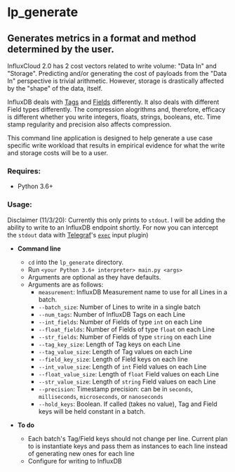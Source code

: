# lp_generate

##  Generates metrics in a format and method determined by the user.
InfluxCloud 2.0 has 2 cost vectors related to write volume: "Data In" and "Storage".  Predicting and/or generating the cost of payloads from the "Data In" perspective is trivial arithmetic.  However, storage is drastically affected by the "shape" of the data, itself.

InfluxDB deals with [Tags](https://docs.influxdata.com/influxdb/v2.0/reference/key-concepts/data-elements/#tags) and [Fields](https://docs.influxdata.com/influxdb/v2.0/reference/key-concepts/data-elements/#fields) differently.  It also deals with different Field types differently.  The compression alogrithms and, therefore, efficacy is different whether you write integers, floats, strings, booleans, etc.  Time stamp regularity and precision also affects compression.  

This command line application is designed to help generate a use case specific write workload that results in empirical evidence for what the write and storage costs will be to a user.

### Requires:
* Python 3.6+

### Usage:
Disclaimer (11/3/20): Currently this only prints to `stdout`.  I will be adding the ability to write to an InfluxDB endpoint shortly.  For now you can intercept the `stdout` data with [Telegraf](https://docs.influxdata.com/telegraf/v1.16/)'s [`exec`](https://github.com/influxdata/telegraf/tree/master/plugins/inputs/exec) input plugin)
- **Command line**
  - `cd` into the `lp_generate` directory.
  - Run `<your Python 3.6+ interpreter> main.py <args>`
  - Arguments are optional as they have defaults.
  - Arguments are as follows:
    - `measurement`:        InfluxDB Measurement name to use for all Lines in a batch.
    - `--batch_size`:       Number of Lines to write in a single batch
    - `--num_tags`:         Number of InfluxDB Tags on each Line
    - `--int_fields`:       Number of Fields of type `int` on each Line
    - `--float_fields`:     Number of Fields of type `float` on each Line
    - `--str_fields`:       Number of Fields of type `string` on each Line
    - `--tag_key_size`:     Length of Tag keys on each Line
    - `--tag_value_size`:   Length of Tag values on each Line
    - `--field_key_size`:   Length of Field keys on each line
    - `--int_value_size`:   Length of `int` Field values on each Line
    - `--float_value_size`: Length of `float` Field values on each Line
    - `--str_value_size`:   Length of `string` Field values on each Line
    - `--precision`:        Timestamp precision: can be in `seconds`, `milliseconds`, `microseconds`, or `nanoseconds`
    - `--hold_keys`:        Boolean.  If called (takes no value), Tag and Field keys will be held constant in a batch.
    
- **To do**
  - Each batch's Tag/Field keys should not change per line.  Current plan to is instantiate keys and pass them as instances to each line instead of generating new ones for each line
  - Configure for writing to InfluxDB